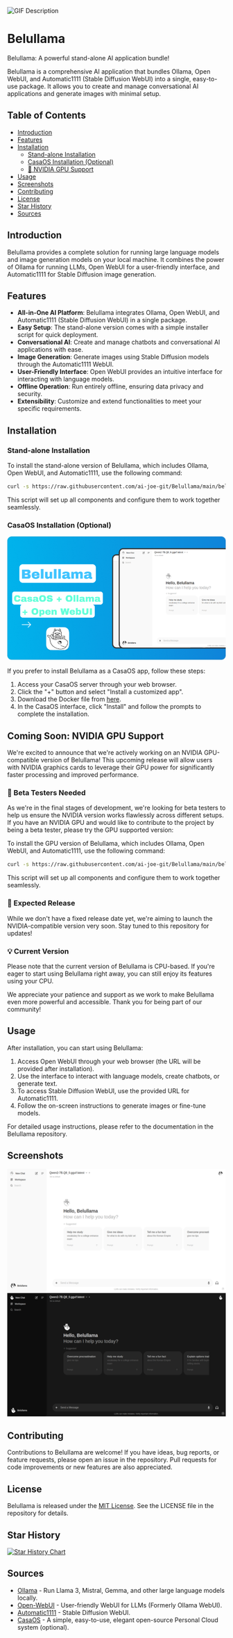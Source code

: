 ![GIF Description](ezgif-3-bc1a9cf5bb.gif)

# Belullama

Belullama: A powerful stand-alone AI application bundle!

Belullama is a comprehensive AI application that bundles Ollama, Open WebUI, and Automatic1111 (Stable Diffusion WebUI) into a single, easy-to-use package. It allows you to create and manage conversational AI applications and generate images with minimal setup.

## Table of Contents
- [Introduction](#introduction)
- [Features](#features)
- [Installation](#installation)  
  - [Stand-alone Installation](#stand-alone-installation)  
  - [CasaOS Installation (Optional)](#casaos-installation-optional)
  - [🚀 NVIDIA GPU Support](#coming-soon-nvidia-gpu-support)
- [Usage](#usage)
- [Screenshots](#screenshots)
- [Contributing](#contributing)
- [License](#license)
- [Star History](#star-history)
- [Sources](#sources)

## Introduction

Belullama provides a complete solution for running large language models and image generation models on your local machine. It combines the power of Ollama for running LLMs, Open WebUI for a user-friendly interface, and Automatic1111 for Stable Diffusion image generation.

## Features

- **All-in-One AI Platform**: Belullama integrates Ollama, Open WebUI, and Automatic1111 (Stable Diffusion WebUI) in a single package.
- **Easy Setup**: The stand-alone version comes with a simple installer script for quick deployment.
- **Conversational AI**: Create and manage chatbots and conversational AI applications with ease.
- **Image Generation**: Generate images using Stable Diffusion models through the Automatic1111 WebUI.
- **User-Friendly Interface**: Open WebUI provides an intuitive interface for interacting with language models.
- **Offline Operation**: Run entirely offline, ensuring data privacy and security.
- **Extensibility**: Customize and extend functionalities to meet your specific requirements.


## Installation

### Stand-alone Installation

To install the stand-alone version of Belullama, which includes Ollama, Open WebUI, and Automatic1111, use the following command:

```bash
curl -s https://raw.githubusercontent.com/ai-joe-git/Belullama/main/belullama_installer.sh | sudo bash
```

This script will set up all components and configure them to work together seamlessly.

### CasaOS Installation (Optional)

![Image Description](thumbnail.png)

If you prefer to install Belullama as a CasaOS app, follow these steps:

1. Access your CasaOS server through your web browser.
2. Click the "+" button and select "Install a customized app".
3. Download the Docker file from [here](https://github.com/ai-joe-git/Belullama/blob/main/BelullamaStableDiffusionBETA.yaml).
4. In the CasaOS interface, click "Install" and follow the prompts to complete the installation.

## Coming Soon: NVIDIA GPU Support

We're excited to announce that we're actively working on an NVIDIA GPU-compatible version of Belullama! This upcoming release will allow users with NVIDIA graphics cards to leverage their GPU power for significantly faster processing and improved performance.

### 🧪 Beta Testers Needed

As we're in the final stages of development, we're looking for beta testers to help us ensure the NVIDIA version works flawlessly across different setups. If you have an NVIDIA GPU and would like to contribute to the project by being a beta tester, please try the GPU supported version:

To install the GPU version of Belullama, which includes Ollama, Open WebUI, and Automatic1111, use the following command:

```bash
curl -s https://raw.githubusercontent.com/ai-joe-git/Belullama/main/belullama_installer_gpu.sh | sudo bash
```

This script will set up all components and configure them to work together seamlessly.

### 📅 Expected Release

While we don't have a fixed release date yet, we're aiming to launch the NVIDIA-compatible version very soon. Stay tuned to this repository for updates!

### 💡 Current Version

Please note that the current version of Belullama is CPU-based. If you're eager to start using Belullama right away, you can still enjoy its features using your CPU.

We appreciate your patience and support as we work to make Belullama even more powerful and accessible. Thank you for being part of our community!

## Usage

After installation, you can start using Belullama:

1. Access Open WebUI through your web browser (the URL will be provided after installation).
2. Use the interface to interact with language models, create chatbots, or generate text.
3. To access Stable Diffusion WebUI, use the provided URL for Automatic1111.
4. Follow the on-screen instructions to generate images or fine-tune models.

For detailed usage instructions, please refer to the documentation in the Belullama repository.

## Screenshots

![Screenshot 1](screenshot-1.png)
![Screenshot 2](screenshot-2.png)



## Contributing

Contributions to Belullama are welcome! If you have ideas, bug reports, or feature requests, please open an issue in the repository. Pull requests for code improvements or new features are also appreciated.

## License

Belullama is released under the [MIT License](https://opensource.org/licenses/MIT). See the LICENSE file in the repository for details.

## Star History

[<a href="https://star-history.com/#ai-joe-git/Belullama&Date"> <picture>   <source media="(prefers-color-scheme: dark)" srcset="https://api.star-history.com/svg?repos=ai-joe-git/Belullama&type=Date&theme=dark" />
   <source media="(prefers-color-scheme: light)" srcset="https://api.star-history.com/svg?repos=ai-joe-git/Belullama&type=Date" />
   <img alt="Star History Chart" src="https://api.star-history.com/svg?repos=ai-joe-git/Belullama&type=Date" /> </picture>
</a>](https://github.com/ai-joe-git/Belullama)

## Sources

- [Ollama](https://ollama.com) - Run Llama 3, Mistral, Gemma, and other large language models locally.
- [Open-WebUI](https://openwebui.com) - User-friendly WebUI for LLMs (Formerly Ollama WebUI).
- [Automatic1111](https://github.com/AUTOMATIC1111/stable-diffusion-webui) - Stable Diffusion WebUI.
- [CasaOS](https://casaos.io) - A simple, easy-to-use, elegant open-source Personal Cloud system (optional).
